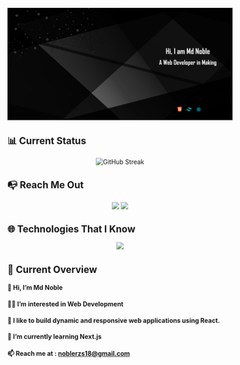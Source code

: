 <a href="https://www.facebook.com/noblerzs"><img  src="https://raw.githubusercontent.com/mdnoble1/mdnoble1/main/assets/banner/githubBanner.png"></a></p>

## 📊 Current Status

<p align="center"><img src="https://github-readme-streak-stats.herokuapp.com?user=mdnoble1&theme=burnt-neon&hide_border=true&border_radius=0" alt="GitHub Streak" /></p>

## 📭 Reach Me Out

<p align="center">
<a href="https://www.linkedin.com/in/ali-ayan-md-noble-b2668b290"><img height="40"  src="https://img.shields.io/badge/LinkedIn-0077B5?style=flat-square&logo=linkedin&logoColor=white"></a>
<a href="https://www.facebook.com/noblerzs"><img height="40"  src="https://img.shields.io/badge/Facebook-1877F2?style=flat-square&logo=facebook&logoColor=white"></a></p>

## 🌐 Technologies That I Know

<p align="center">
  <a href="https://skillicons.dev">
    <img src="https://skillicons.dev/icons?i=html,css,tailwind,js,react,firebase,mongo,git&perline=4" />
  </a>
</p>

## 👀 Current Overview

#### 👋 Hi, I’m Md Noble

#### 👨‍💻 I’m interested in Web Development

#### 🤵 I like to build dynamic and responsive web applications using React.

#### 🌱 I’m currently learning Next.js

#### 📫 Reach me at : noblerzs18@gmail.com

